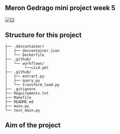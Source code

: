 ## Meron Gedrago mini project week 5

[![CI](https://github.com/nogibjj/Meron_Gedrago_mini_Week5/actions/workflows/cicd.yml/badge.svg)](https://github.com/nogibjj/Meron_Gedrago_mini_Week5/actions/workflows/cicd.yml)

## Structure for this project 

```
├── .devcontainer/
│   ├── devcontainer.json
│   └── Dockerfile
├── .github/
│   └── workflows/
│        └──cicd.yml
├── .github/
│   ├── extract.py
│   ├── query.py
│   └── transform_load.py 
├── .gitignore
├── Requirements.txt
├── Makefile
├── README.md
├── main.py
└── test_main.py

```
## Aim of the project  